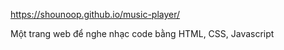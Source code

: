 https://shounoop.github.io/music-player/

Một trang web để nghe nhạc code bằng HTML, CSS, Javascript
